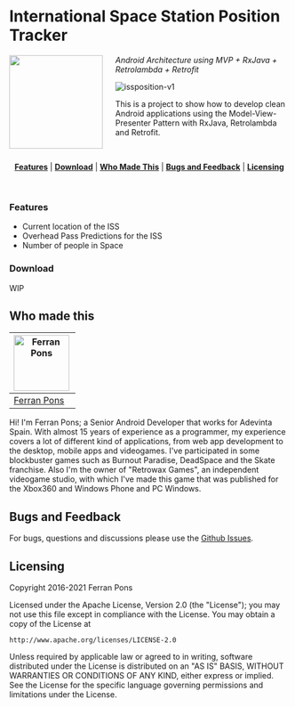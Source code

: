International Space Station Position Tracker
============================================

<img src="app/src/main/res/drawable-nodpi/iss.png" align="left" width="168px" height="168px"/>
<img align="left" width="0" height="168px" hspace="10"/>

*Android Architecture using MVP + RxJava + Retrolambda + Retrofit*

![issposition-v1](https://img.shields.io/badge/issposition-v1.0.0-green.svg)

This is a project to show how to develop clean Android applications using the Model-View-Presenter Pattern with RxJava, Retrolambda and Retrofit.

<br/>
<p align="center">
<b><a href="#features">Features</a></b>
|
<b><a href="#download">Download</a></b>
|
<b><a href="#who-made-this">Who Made This</a></b>
|
<b><a href="#bugs-and-feedback">Bugs and Feedback</a></b>
|
<b><a href="#licensing">Licensing</a></b>
</p>
<br/>


### Features

* Current location of the ISS
* Overhead Pass Predictions for the ISS
* Number of people in Space


### Download

WIP


Who made this
--------------

| <a href="https://github.com/ferranpons"><img src="https://avatars2.githubusercontent.com/u/1225463?v=3&s=460" alt="Ferran Pons" align="left" height="100" width="100" /></a>
|---
| [Ferran Pons](https://github.com/ferranpons)

Hi! I'm Ferran Pons; a Senior Android Developer that works for Adevinta Spain. With almost 15 years of experience as a programmer, my experience covers a lot of different kind of applications, from web app development to the desktop, mobile apps and videogames. I've participated in some blockbuster games such as Burnout Paradise, DeadSpace and the Skate franchise. Also I'm the owner of "Retrowax Games", an independent videogame studio, with which I've made this game that was published for the Xbox360 and Windows Phone and PC Windows.


Bugs and Feedback
-----------------

For bugs, questions and discussions please use the [Github Issues](https://github.com/ferranpons/iss-position/issues).


Licensing
---------


Copyright 2016-2021 Ferran Pons

Licensed under the Apache License, Version 2.0 (the "License");
you may not use this file except in compliance with the License.
You may obtain a copy of the License at

    http://www.apache.org/licenses/LICENSE-2.0

Unless required by applicable law or agreed to in writing, software
distributed under the License is distributed on an "AS IS" BASIS,
WITHOUT WARRANTIES OR CONDITIONS OF ANY KIND, either express or implied.
See the License for the specific language governing permissions and
limitations under the License.
